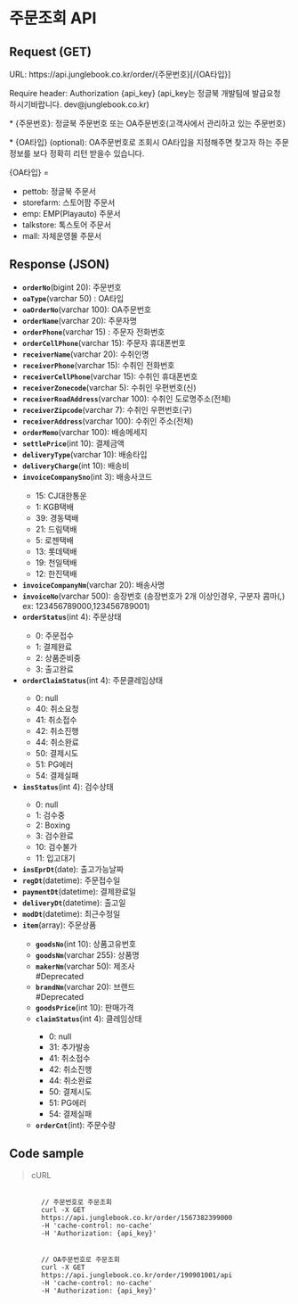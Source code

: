 # 주문조회 API

## Request (GET) ##
<p>URL: https://api.junglebook.co.kr/order/{주문번호}[/{OA타입}]</p>
<p>Require header: Authorization {api_key} (api_key는 정글북 개발팀에 발급요청 하시기바랍니다. dev@junglebook.co.kr)</p>

<p>* {주문번호}: 정글북 주문번호 또는 OA주문번호(고객사에서 관리하고 있는 주문번호)</p>
<p>* {OA타입} (optional): OA주문번호로 조회시 OA타입을 지정해주면 찾고자 하는 주문정보를 보다 정확히 리턴 받을수 있습니다.</p>
<p>
	{OA타입} = 
	<ul>
		<li>pettob: 정글북 주문서</li>
		<li>storefarm: 스토어팜 주문서</li>
		<li>emp: EMP(Playauto) 주문서</li>
		<li>talkstore: 톡스토어 주문서</li>
		<li>mall: 자체운영몰 주문서</li>
	</ul>
</p>

## Response (JSON) ##
<ul>
  <li><code><strong>orderNo</strong></code>(bigint 20): 주문번호</li>
  <li><code><strong>oaType</strong></code>(varchar 50) : OA타입</li>
  <li><code><strong>oaOrderNo</strong></code>(varchar 100): OA주문번호</li>
  <li><code><strong>orderName</strong></code>(varchar 20): 주문자명</li>
  <li><code><strong>orderPhone</strong></code>(varchar 15) : 주문자 전화번호</li>
  <li><code><strong>orderCellPhone</strong></code>(varchar 15): 주문자 휴대폰번호</li>
  <li><code><strong>receiverName</strong></code>(varchar 20): 수취인명</li>
  <li><code><strong>receiverPhone</strong></code>(varchar 15): 수취인 전화번호</li>
  <li><code><strong>receiverCellPhone</strong></code>(varchar 15): 수취인 휴대폰번호</li>
  <li><code><strong>receiverZonecode</strong></code>(varchar 5): 수취인 우편번호(신)</li>
  <li><code><strong>receiverRoadAddress</strong></code>(varchar 100): 수취인 도로명주소(전체)</li>
  <li><code><strong>receiverZipcode</strong></code>(varchar 7): 수취인 우편번호(구)</li>
  <li><code><strong>receiverAddress</strong></code>(varchar 100): 수취인 주소(전체)</li>
  <li><code><strong>orderMemo</strong></code>(varchar 100): 배송메세지</li>
  <li><code><strong>settlePrice</strong></code>(int 10): 결제금액</li>
  <li><code><strong>deliveryType</strong></code>(varchar 10): 배송타입</li>
  <li><code><strong>deliveryCharge</strong></code>(int 10): 배송비</li>
  <li><code><strong>invoiceCompanySno</strong></code>(int 3): 배송사코드</li>
	<ul>
		<li>15: CJ대한통운</li>
		<li>1: KGB택배</li>
		<li>39: 경동택배</li>
		<li>21: 드림택배</li>
		<li>5: 로젠택배</li>
		<li>13: 롯데택배</li>
		<li>19: 천일택배</li>
		<li>12: 한진택배</li>
	</ul>
  <li><code><strong>invoiceCompanyNm</strong></code>(varchar 20): 배송사명</li>
  <li><code><strong>invoiceNo</strong></code>(varchar 500): 송장번호 (송장번호가 2개 이상인경우, 구분자 콤마(,) ex: 123456789000,123456789001)</li>
  <li><code><strong>orderStatus</strong></code>(int 4): 주문상태</li>
	<ul>
		<li>0: 주문접수</li>
		<li>1: 결제완료</li>
		<li>2: 상품준비중</li>
		<li>3: 출고완료</li>
	</ul>
  <li><code><strong>orderClaimStatus</strong></code>(int 4): 주문클레임상태</li>
	<ul>
		<li>0: null</li>
		<li>40: 취소요청</li>
		<li>41: 취소접수</li>
		<li>42: 취소진행</li>
		<li>44: 취소완료</li>
		<li>50: 결제시도</li>
		<li>51: PG에러</li>
		<li>54: 결제실패</li>
	</ul>
  <li><code><strong>insStatus</strong></code>(int 4): 검수상태</li>
	<ul>
		<li>0: null</li>
		<li>1: 검수중</li>
		<li>2: Boxing</li>
		<li>3: 검수완료</li>
		<li>10: 검수불가</li>
		<li>11: 입고대기</li>
	</ul>
  <li><code><strong>insEprDt</strong></code>(date): 출고가능날짜</li>
  <li><code><strong>regDt</strong></code>(datetime): 주문접수일</li>
  <li><code><strong>paymentDt</strong></code>(datetime): 결제완료일</li>
  <li><code><strong>deliveryDt</strong></code>(datetime): 출고일</li>
  <li><code><strong>modDt</strong></code>(datetime): 최근수정일</li>
  
  <li><code><strong>item</strong></code>(array): 주문상품</li>
	<ul>
		<li><code><strong>goodsNo</strong></code>(int 10): 상품고유번호</li>
		<li><code><strong>goodsNm</strong></code>(varchar 255): 상품명</li>
		<li><code><strong>makerNm</strong></code>(varchar 50): 제조사</li> #Deprecated
		<li><code><strong>brandNm</strong></code>(varchar 20): 브랜드</li> #Deprecated
		<li><code><strong>goodsPrice</strong></code>(int 10): 판매가격</li>
		<li><code><strong>claimStatus</strong></code>(int 4): 클레임상태</li>
			<ul>
				<li>0: null</li>
				<li>31: 추가발송</li>
				<li>41: 취소접수</li>
				<li>42: 취소진행</li>
				<li>44: 취소완료</li>
				<li>50: 결제시도</li>
				<li>51: PG에러</li>
				<li>54: 결제실패</li>
			</ul>
		<li><code><strong>orderCnt</strong></code>(int): 주문수량</li>
	</ul>
</ul>

## Code sample ##
<blockquote>
	<p>cURL</p>
</blockquote>
<pre>
	<code>
		// 주문번호로 주문조회
		curl -X GET
		https://api.junglebook.co.kr/order/1567382399000
		-H 'cache-control: no-cache'
		-H 'Authorization: {api_key}'
	</code>
	<code>
		// OA주문번호로 주문조회
		curl -X GET
		https://api.junglebook.co.kr/order/190901001/api
		-H 'cache-control: no-cache'
		-H 'Authorization: {api_key}'
	</code>
</pre>
